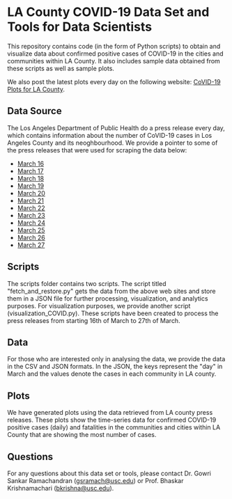 # LA County COVID-19 Data Set and Tools for Data Scientists

This repository contains code (in the form of Python scripts) to obtain and visualize data about confirmed positive cases of COVID-19 in the cities and communities within LA County. It also includes sample data obtained from these scripts as well as sample plots.   

We also post the latest plots every day on the following website: [CoVID-19 Plots for LA County](http://anrg.usc.edu/www/covid19.html).

## Data Source
The Los Angeles Department of Public Health do a press release every day, which contains information about the 
number of CoVID-19 cases in Los Angeles County and its neoghbourhood. We provide a pointer to some of the press releases that 
were used for scraping the data below:
* [March 16](http://www.publichealth.lacounty.gov/phcommon/public/media/mediapubhpdetail.cfm?prid=2268)
* [March 17](http://www.publichealth.lacounty.gov/phcommon/public/media/mediapubhpdetail.cfm?prid=2271)
* [March 18](http://www.publichealth.lacounty.gov/phcommon/public/media/mediapubhpdetail.cfm?prid=2272)
* [March 19](http://www.publichealth.lacounty.gov/phcommon/public/media/mediapubhpdetail.cfm?prid=2273)
* [March 20](http://www.publichealth.lacounty.gov/phcommon/public/media/mediapubhpdetail.cfm?prid=2274)
* [March 21](http://www.publichealth.lacounty.gov/phcommon/public/media/mediapubhpdetail.cfm?prid=2275)
* [March 22](http://www.publichealth.lacounty.gov/phcommon/public/media/mediapubhpdetail.cfm?prid=2277)
* [March 23](http://www.publichealth.lacounty.gov/phcommon/public/media/mediapubhpdetail.cfm?prid=2279)
* [March 24](http://www.publichealth.lacounty.gov/phcommon/public/media/mediapubhpdetail.cfm?prid=2280)
* [March 25](http://www.publichealth.lacounty.gov/phcommon/public/media/mediapubhpdetail.cfm?prid=2282)
* [March 26](http://www.publichealth.lacounty.gov/phcommon/public/media/mediapubhpdetail.cfm?prid=2284)
* [March 27](http://www.publichealth.lacounty.gov/phcommon/public/media/mediapubhpdetail.cfm?prid=2285)


## Scripts
The scripts folder contains two scripts. The script titled "fetch_and_restore.py" gets the data from the above 
web sites and store them in a JSON file for further processing, visualization, and analytics purposes. For visualization 
purposes, we provide another script (visualization_COVID.py). These scripts have been created to process the press releases 
from starting 16th of March to 27th of March. 

## Data
For those who are interested only in analysing the data, we provide the data in the CSV and JSON formats. In the JSON, the keys represent the "day" in March and the values denote the cases in each community in LA county. 

## Plots
We have generated plots using the data retrieved from LA county press releases. These plots show the time-series data for confirmed COVID-19 positive cases (daily) and fatalities in the communities and cities within LA County that are showing the most number of cases.

## Questions
For any questions about this data set or tools, please contact Dr. Gowri Sankar Ramachandran (gsramach@usc.edu) or Prof. Bhaskar Krishnamachari (bkrishna@usc.edu). 
